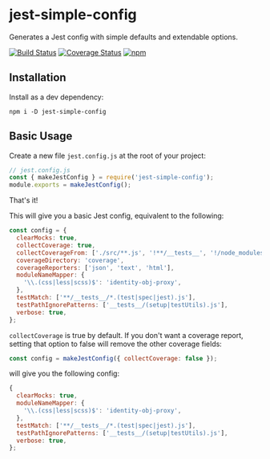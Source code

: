 # jest-simple-config

Generates a Jest config with simple defaults and extendable options.

[![Build Status](https://travis-ci.com/helloitsjoe/jest-simple-config.svg?branch=master)](https://travis-ci.com/helloitsjoe/jest-simple-config)
[![Coverage Status](https://coveralls.io/repos/github/helloitsjoe/jest-simple-config/badge.svg?branch=master)](https://coveralls.io/github/helloitsjoe/jest-simple-config?branch=master)
[![npm](https://img.shields.io/npm/v/jest-simple-config.svg?color=lightgray)](https://www.npmjs.com/package/jest-simple-config)

## Installation

Install as a dev dependency:

```
npm i -D jest-simple-config
```

## Basic Usage

Create a new file `jest.config.js` at the root of your project:

```js
// jest.config.js
const { makeJestConfig } = require('jest-simple-config');
module.exports = makeJestConfig();
```

That's it!

This will give you a basic Jest config, equivalent to the following:

```js
const config = {
  clearMocks: true,
  collectCoverage: true,
  collectCoverageFrom: ['./src/**.js', '!**/__tests__', '!/node_modules'],
  coverageDirectory: 'coverage',
  coverageReporters: ['json', 'text', 'html'],
  moduleNameMapper: {
    '\\.(css|less|scss)$': 'identity-obj-proxy',
  },
  testMatch: ['**/__tests__/*.(test|spec|jest).js'],
  testPathIgnorePatterns: ['__tests__/(setup|testUtils).js'],
  verbose: true,
};
```

`collectCoverage` is true by default. If you don't want a coverage report, setting that option to false will remove the other coverage fields:

```js
const config = makeJestConfig({ collectCoverage: false });
```

will give you the following config:

```js
{
  clearMocks: true,
  moduleNameMapper: {
    '\\.(css|less|scss)$': 'identity-obj-proxy',
  },
  testMatch: ['**/__tests__/*.(test|spec|jest).js'],
  testPathIgnorePatterns: ['__tests__/(setup|testUtils).js'],
  verbose: true,
};
```

